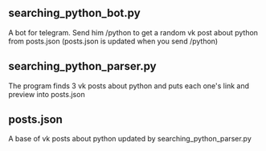 searching_python_bot.py
-----------------------

A bot for telegram. Send him /python to get a random vk post about python from posts.json
(posts.json is updated when you send /python)


searching_python_parser.py
--------------------------

The program finds 3 vk posts about python and puts each one's link and preview into posts.json


posts.json
----------

A base of vk posts about python updated by searching_python_parser.py
